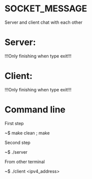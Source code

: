 # SOCKET_MESSAGE
Server and client chat with each other

# Server:
!!!Only finishing when type exit!!!
# Client:
!!!Only finishing when type exit!!!
# Command line
First step

~$ make clean ; make 

Second step

~$ ./server <port>

From other terminal

~$ ./client <ipv4_address> <port>
